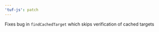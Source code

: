 ```yaml
---
'tuf-js': patch
---
```


Fixes bug in `findCachedTarget` which skips verification of cached targets
